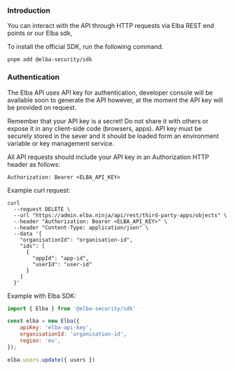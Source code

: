 ### Introduction
You can interact with the API through HTTP requests via Elba REST end points or our Elba sdk,

To install the official SDK, run the following command.

```shell
pnpm add @elba-security/sdk
```

### Authentication
The Elba API uses API key for authentication, developer console will be available soon to generate the API however, at the moment the API key will be provided on request.

Remember that your API key is a secret! Do not share it with others or expose it in any client-side code (browsers, apps). API key must be securely stored in the sever and it should be loaded form an environment variable or key management service.


All API requests should include your API key in an Authorization HTTP header as follows:
```shell
Authorization: Bearer <ELBA_API_KEY>
```

Example curl request:
```shell
curl
  --request DELETE \
  --url "https://admin.elba.ninja/api/rest/third-party-apps/objects" \
  --header "Authorization: Bearer <ELBA_API_KEY>" \
  --header "Content-Type: application/json" \
  --data '{
    "organisationId": "organisation-id",
    "ids": [
      {
        "appId": "app-id",
        "userId": "user-id"
      }
    ]
  }'
```

Example with Elba SDK:
```javascript
import { Elba } from '@elba-security/sdk'

const elba = new Elba({
    apiKey: 'elba-api-key',
    organisationId: 'organisation-id',
    region: 'eu',
});

elba.users.update({ users })

```
